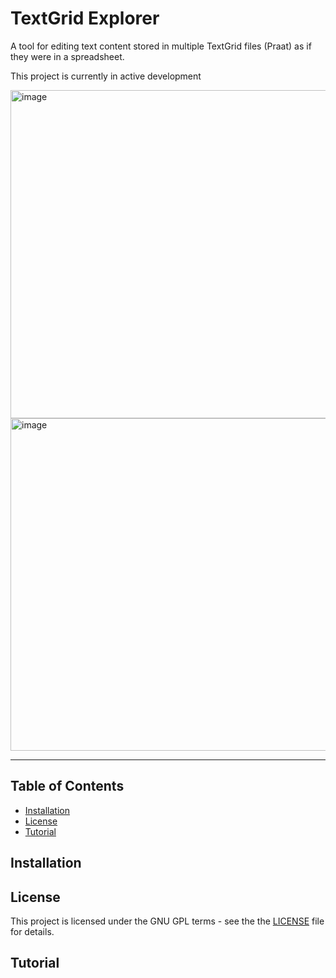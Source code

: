 # TextGrid Explorer

A tool for editing text content stored in multiple TextGrid files (Praat) as if they were in a spreadsheet.

This project is currently in active development

<img width="802" height="525" alt="image" src="https://github.com/user-attachments/assets/026de785-8bca-48cc-bda9-23bc60dd2319" />
<img width="802" height="532" alt="image" src="https://github.com/user-attachments/assets/c7fcd835-0ace-4bcc-bfd9-446c40d63689" />


-----

## Table of Contents

- [Installation](#installation)
- [License](#license)
- [Tutorial](#tutorial)

## Installation

## License

This project is licensed under the GNU GPL terms - see the the [LICENSE](https://www.gnu.org/licenses/gpl-3.0.txt) file for details.

## Tutorial


